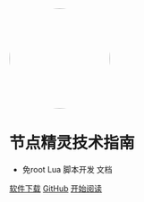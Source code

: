 <img width="180px" style="border-radius: 50%" bor src="https://scriptdance.github.io/Node-Script/assert/logo.png?x-oss-process=style/may">

# 节点精灵技术指南

- 免root Lua 脚本开发 文档

[软件下载](</assert/jdscript.apk>)
[GitHub](<https://scriptdance.github.io/Node-Script>)
[开始阅读](README.md)

